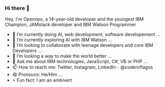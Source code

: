 ### Hi there 👋

<!--
**coderoflagos/coderoflagos** is a ✨ _special_ ✨ repository because its `README.md` (this file) appears on your GitHub profile.
-->
Hey, I'm Opemipo, a 14-year-old developer and the youngest IBM Champion, JAMstack developer and IBM Watson Programmer

- 🔭 I’m currently doing AI, web development, software developement ...
- 🌱 I’m currently exploring AI with IBM Watson ...
- 👯 I’m looking to collaborate with teenage developers and core IBM Developers ...
- 🤔 I’m looking a way to make the world better ...
- 💬 Ask me about IBM technologies, JavaScript, C#, VB or PHP ...
- 📫 How to reach me: Twitter, Instagram, LinkedIn - @coderoflagos
- 😄 Pronouns: He/Him ...
- ⚡ Fun fact: I am an ambivert

